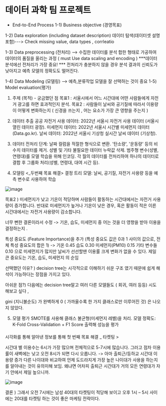 # 데이터 과학 팀 프로젝트 
* End-to-End Process 
 1-1) Business objective (경영목표)

 1-2) Data exploration (including dataset description) 
      데이터 탐색(데이터셋 설명 포함)---> Check missing value, data types ,     	corrleatio

 1-3) Data preprocessing (전처리) --> 수집한 데이터를 분석 합한 형태로 가공하여 데이터의 품질을 올리는 과정 
     ( must Use data scaling and encoding ) 
***데이터 분석에선 전처리가 가장 중요! 
*** 전처리가 충분하지 않을 경우 분석 결과의 신뢰도가 낮아지고 예측 모델의 정확도도 떨어진다. 

1-4) Data Modeling (모델링) --> 예측,분류작업 모델을 잘 선택하는 것이 중요 
1-5)  Model evaluation(평가) 

1. 주제 (목적) - 궁금했던 점 
목표1 :  서울시에서 어느 시간대에 어떤 사람들에게 자전거 광고를 하면 효과적인지 분석.
목표2 : 사람들이 날씨와 공기질에 따라서 이용량이 어떻게 변화하는지 ( 신경을 쓰는지 , 어는 요소가 가장 큰 영향을 주는지 ) 

2. 데이터 추출
공공 자전거 사용 데이터: 2022년 서울시 자전거 사용 데이터 (서울시 열린 데이터 광장).
미세먼지 데이터: 2022년 서울시 시간별 미세먼지 데이터 (Data.go.kr).
날씨 데이터: 2022년 서울시 기상청 실시간 날씨 데이터 (기상청).

3. 데이터 전처리
단계:
날짜 컬럼을 적절한 형식으로 변환.
'탄소량', '운동량' 등의 비수치 데이터를 제거.
성별 및 기타 불필요한 데이터 누락값 삭제.
범주형 변수(성별, 연령대)를 모델 학습을 위해 인코딩.
각 월의 데이터를 전처리하여 하나의 데이터로 결합 후 그룹화 처리(성별, 연령대, 대여 시간 등).

4. 모델링 <_두번째 목표 해결>
결정 트리 모델:
날씨, 공기질, 자전거 사용량 등을 예측 변수로 사용하여 학습


![image](https://github.com/user-attachments/assets/a0dd197a-6081-48de-a8bb-ae2f0a8b6982)

목표2 ) 미세먼지가 낮고 기온이 적당하며 사람들이 활동하는 시간대에서는 자전거 사용량이 증가합니다. 반대로 미세먼지가 높거나 기온이 낮은 경우, 혹은 활동이 적은 이른 시간대에서는 자전거 사용량이 감소합니다.

너무 뻔한 결론이라서 수정 -> 기온, 습도, 미세먼지  중 어는 것을 더 영향을 받아 이용을 결정하는지 . 

특성 중요도 (Feature Importance)을 추가 
(특성 중요도 값은 0과 1 사이의 값으로, 전체 특성 중요도의 합은 1) -> 
기온                  0.45
습도                  0.30
미세먼지(PM10)        0.15
기타 변수들           0.10 으로 
미세먼지가 많지만 날씨가 선선할땐 이용률 크게 변화가 없을 수 있다. 제일 큰 중요도는 기온, 습도, 미세먼지 의 순임

선택했던 이유? ) decision tree는 시각적으로 이해하기 쉬운 구조 였기 때문에 쉽게 해석이 가능하다는 장점을 가지고 있다. 

아쉬운 점?) 다음에는 decision tree말고 여러 다른 모델들도 ( 회귀, 여러 등등) 시도 해보고 싶다 , 

gini (지니불순도) 가 완벽하게 0 ( 가까울수록 한 가지 클래스로만 이루어진 것) 은 나오지 않았다. 

5. 모델 평가
SMOTE를 사용해 클래스 불균형(미세먼지 레벨)을 처리.
모델 정확도: K-Fold Cross-Validation + F1 Score 출력해 성능을 평가

#### 
시각화를 통해 알아낸 정보를 통해 첫 번째 목표 해결 _ 타켓팅 > 

시간대 별 이용수는 6시가 가장 많으며 전체적으로 5-7시에 많습니다. 그러고 점차 이용률이 새벽에는 낮고 오전 8시가 되면 다시 오릅니다. -> 아마 출퇴근/등하교 시간대 이용량 증가 
다른 나이대와 비교하여 언제 도드라지게 가장 높은 나이대가 사용을 하는지를 알아내는 것이 유의미해 보임. 
왜냐면 어차피 출퇴근 시간대가 거의 모든 연령대가 자기 안에서 제일 높으니까. 

![image](https://github.com/user-attachments/assets/0885f615-43e1-4542-96c7-9e69029a8a20)

결론 ) 
그래서 오전 7시에는 남성 40대의 타켓팅이 적당해 보이고
오후 1시 – 5시 사이에는 20대를 타켓팅 하는 것이 좋은 마케팅 전략이다.


